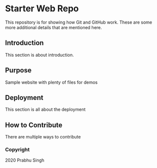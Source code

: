 # Starter Web Repo

This repository is for showing how Git and GitHub work. These are some more additional details that are mentioned here.

## Introduction

This section is about introduction.

## Purpose

Sample website with plenty of files for demos

## Deployment

This section is all about the deployment

## How to Contribute

There are multiple ways to contribute

### Copyright

2020 Prabhu Singh
